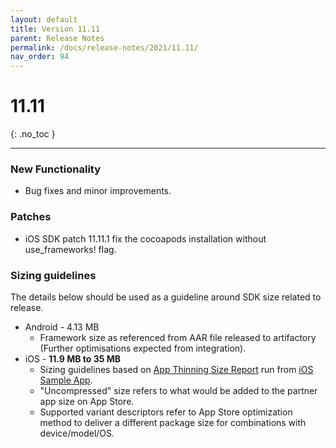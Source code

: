 ```yaml
---
layout: default
title: Version 11.11
parent: Release Notes
permalink: /docs/release-notes/2021/11.11/
nav_order: 94
---
```


# 11.11 

{: .no_toc }

---

### New Functionality

* Bug fixes and minor improvements.

### Patches
* iOS SDK patch 11.11.1 fix the cocoapods installation without use_frameworks! flag.

### Sizing guidelines
The details below should be used as a guideline around SDK size related to release.
* Android - 4.13 MB
    * Framework size as referenced from AAR file released to artifactory (Further optimisations expected from integration).
* iOS - **11.9 MB to 35 MB**
    * Sizing guidelines based on <a href="https://github.com/cartrawler/cartrawler.github.io/blob/master/ios-report.txt" target="_blank">App Thinning Size Report</a> run from <a href="https://github.com/cartrawler/cartrawler-ios-integration" target="_blank">iOS Sample App</a>.
    * "Uncompressed" size refers to what would be added to the partner app size on App Store.
    * Supported variant descriptors refer to App Store optimization method to deliver a different package size for combinations with device/model/OS.
